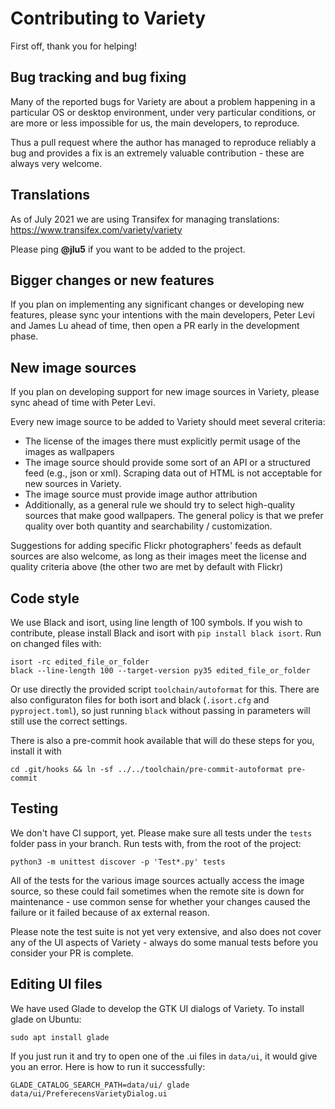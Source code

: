 # Contributing to Variety

First off, thank you for helping!

## Bug tracking and bug fixing

Many of the reported bugs for Variety are about a problem happening in a particular
OS or desktop environment, under very particular conditions, or are more or less
impossible for us, the main developers, to reproduce.

Thus a pull request where the author has managed to reproduce reliably a bug and provides a fix
is an extremely valuable contribution - these are always very welcome.

## Translations

As of July 2021 we are using Transifex for managing translations: https://www.transifex.com/variety/variety

Please ping **@jlu5** if you want to be added to the project.

## Bigger changes or new features

If you plan on implementing any significant changes or developing new features,
please sync your intentions with the main developers, Peter Levi and James Lu ahead of time,
then open a PR early in the development phase.

## New image sources

If you plan on developing support for new image sources in Variety, please sync ahead of time
with Peter Levi.

Every new image source to be added to Variety should meet several criteria:

- The license of the images there must explicitly permit usage of the images as wallpapers
- The image source should provide some sort of an API or a structured feed (e.g., json or xml).
  Scraping data out of HTML is not acceptable for new sources in Variety.
- The image source must provide image author attribution
- Additionally, as a general rule we should try to select high-quality sources that make good
  wallpapers. The general policy is that we prefer quality over both quantity and searchability /
  customization.

Suggestions for adding specific Flickr photographers' feeds as default sources are also welcome, as
long as their images meet the license and quality criteria above (the other two are met
by default with Flickr)

## Code style

We use Black and isort, using line length of 100 symbols.
If you wish to contribute, please install Black and isort with `pip install black isort`.
Run on changed files with:

```
isort -rc edited_file_or_folder
black --line-length 100 --target-version py35 edited_file_or_folder
```

Or use directly the provided script `toolchain/autoformat` for this.
There are also configuraton files for both isort and black (`.isort.cfg` and `pyproject.toml`), so
just running `black` without passing in parameters will still use the correct settings.

There is also a pre-commit hook available that will do these steps for you, install it with

```
cd .git/hooks && ln -sf ../../toolchain/pre-commit-autoformat pre-commit
```

## Testing

We don't have CI support, yet. Please make sure all tests under the `tests` folder pass in your
branch. Run tests with, from the root of the project:

```
python3 -m unittest discover -p 'Test*.py' tests
```

All of the tests for the various image sources actually access the image source, so these
could fail sometimes when the remote site is down for maintenance - use common sense for whether
your changes caused the failure or it failed because of ax external reason.

Please note the test suite is not yet very extensive, and also does not cover any of the UI
aspects of Variety - always do some manual tests before you consider your PR is complete.

## Editing UI files
We have used Glade to develop the GTK UI dialogs of Variety.
To install glade on Ubuntu:
```commandline
sudo apt install glade
```

If you just run it and try to open one of the .ui files in `data/ui`, 
it would give you an error. 
Here is how to run it successfully:
```
GLADE_CATALOG_SEARCH_PATH=data/ui/ glade data/ui/PreferecensVarietyDialog.ui
```
